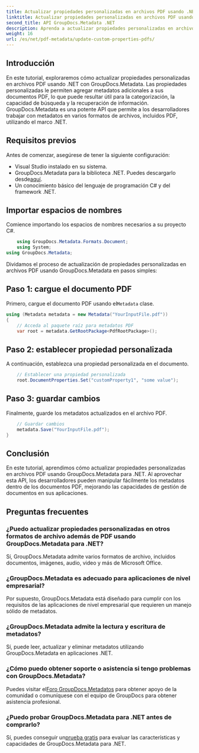 ```yaml
---
title: Actualizar propiedades personalizadas en archivos PDF usando .NET
linktitle: Actualizar propiedades personalizadas en archivos PDF usando .NET
second_title: API GroupDocs.Metadata .NET
description: Aprenda a actualizar propiedades personalizadas en archivos PDF usando .NET con GroupDocs.Metadata. Pasos sencillos para manipular metadatos PDF de manera eficiente.
weight: 16
url: /es/net/pdf-metadata/update-custom-properties-pdfs/
---
```

## Introducción
En este tutorial, exploraremos cómo actualizar propiedades personalizadas en archivos PDF usando .NET con GroupDocs.Metadata. Las propiedades personalizadas le permiten agregar metadatos adicionales a sus documentos PDF, lo que puede resultar útil para la categorización, la capacidad de búsqueda y la recuperación de información. GroupDocs.Metadata es una potente API que permite a los desarrolladores trabajar con metadatos en varios formatos de archivos, incluidos PDF, utilizando el marco .NET.
## Requisitos previos
Antes de comenzar, asegúrese de tener la siguiente configuración:
- Visual Studio instalado en su sistema.
-  GroupDocs.Metadata para la biblioteca .NET. Puedes descargarlo desde[aquí](https://releases.groupdocs.com/metadata/net/).
- Un conocimiento básico del lenguaje de programación C# y del framework .NET.

## Importar espacios de nombres
Comience importando los espacios de nombres necesarios a su proyecto C#.
```csharp
    using GroupDocs.Metadata.Formats.Document;
    using System;
using GroupDocs.Metadata;
```

Dividamos el proceso de actualización de propiedades personalizadas en archivos PDF usando GroupDocs.Metadata en pasos simples:
## Paso 1: cargue el documento PDF
 Primero, cargue el documento PDF usando el`Metadata` clase.
```csharp
using (Metadata metadata = new Metadata("YourInputFile.pdf"))
{
    // Acceda al paquete raíz para metadatos PDF
    var root = metadata.GetRootPackage<PdfRootPackage>();
```
## Paso 2: establecer propiedad personalizada
A continuación, establezca una propiedad personalizada en el documento.
```csharp
    // Establecer una propiedad personalizada
    root.DocumentProperties.Set("customProperty1", "some value");
```
## Paso 3: guardar cambios
Finalmente, guarde los metadatos actualizados en el archivo PDF.
```csharp
    // Guardar cambios
    metadata.Save("YourInputFile.pdf");
}
```

## Conclusión
En este tutorial, aprendimos cómo actualizar propiedades personalizadas en archivos PDF usando GroupDocs.Metadata para .NET. Al aprovechar esta API, los desarrolladores pueden manipular fácilmente los metadatos dentro de los documentos PDF, mejorando las capacidades de gestión de documentos en sus aplicaciones.

## Preguntas frecuentes
### ¿Puedo actualizar propiedades personalizadas en otros formatos de archivo además de PDF usando GroupDocs.Metadata para .NET?
Sí, GroupDocs.Metadata admite varios formatos de archivo, incluidos documentos, imágenes, audio, video y más de Microsoft Office.
### ¿GroupDocs.Metadata es adecuado para aplicaciones de nivel empresarial?
Por supuesto, GroupDocs.Metadata está diseñado para cumplir con los requisitos de las aplicaciones de nivel empresarial que requieren un manejo sólido de metadatos.
### ¿GroupDocs.Metadata admite la lectura y escritura de metadatos?
Sí, puede leer, actualizar y eliminar metadatos utilizando GroupDocs.Metadata en aplicaciones .NET.
### ¿Cómo puedo obtener soporte o asistencia si tengo problemas con GroupDocs.Metadata?
 Puedes visitar el[Foro GroupDocs.Metadatos](https://forum.groupdocs.com/c/metadata/14) para obtener apoyo de la comunidad o comuníquese con el equipo de GroupDocs para obtener asistencia profesional.
### ¿Puedo probar GroupDocs.Metadata para .NET antes de comprarlo?
 Sí, puedes conseguir un[prueba gratis](https://releases.groupdocs.com/) para evaluar las características y capacidades de GroupDocs.Metadata para .NET.